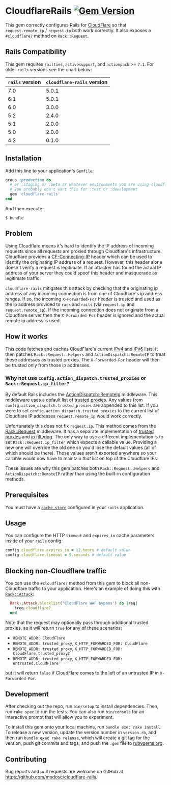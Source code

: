 # CloudflareRails [![Gem Version](https://badge.fury.io/rb/cloudflare-rails.svg)](https://badge.fury.io/rb/cloudflare-rails)

This gem correctly configures Rails for [CloudFlare](https://www.cloudflare.com) so that `request.remote_ip` / `request.ip` both work correctly. It also exposes a `#cloudflare?` method on `Rack::Request`.

## Rails Compatibility

This gem requires `railties`, `activesupport`, and `actionpack` >= `7.1`. For older `rails` versions see the chart below:

| `rails` version | `cloudflare-rails` version |
| --------------- | -------------------------- |
| 7.0             | 5.0.1                      |
| 6.1             | 5.0.1                      |
| 6.0             | 3.0.0                      |
| 5.2             | 2.4.0                      |
| 5.1             | 2.0.0                      |
| 5.0             | 2.0.0                      |
| 4.2             | 0.1.0                      |

## Installation

Add this line to your application's `Gemfile`:

```ruby
group :production do
  # or :staging or :beta or whatever environments you are using cloudflare in.
  # you probably don't want this for :test or :development
  gem 'cloudflare-rails'
end
```

And then execute:

    $ bundle

## Problem

Using Cloudflare means it's hard to identify the IP address of incoming requests since all requests are proxied through Cloudflare's infrastructure. Cloudflare provides a [CF-Connecting-IP](https://support.cloudflare.com/hc/en-us/articles/200170986-How-does-Cloudflare-handle-HTTP-Request-headers-) header which can be used to identify the originating IP address of a request. However, this header alone doesn't verify a request is legitimate. If an attacker has found the actual IP address of your server they could spoof this header and masquerade as legitimate traffic.

`cloudflare-rails` mitigates this attack by checking that the originating ip address of any incoming connection is from one of Cloudflare's ip address ranges. If so, the incoming `X-Forwarded-For` header is trusted and used as the ip address provided to `rack` and `rails` (via `request.ip` and `request.remote_ip`). If the incoming connection does not originate from a Cloudflare server then the `X-Forwarded-For` header is ignored and the actual remote ip address is used.

## How it works

This code fetches and caches CloudFlare's current [IPv4](https://www.cloudflare.com/ips-v4) and [IPv6](https://www.cloudflare.com/ips-v6) lists. It then patches `Rack::Request::Helpers` and `ActionDispatch::RemoteIP` to treat these addresses as trusted proxies. The `X-Forwarded-For` header will then be trusted only from those ip addresses.

### Why not use `config.action_dispatch.trusted_proxies` or `Rack::Request.ip_filter?`

By default Rails includes the [ActionDispatch::RemoteIp](https://api.rubyonrails.org/classes/ActionDispatch/RemoteIp.html) middleware. This middleware uses a default list of [trusted proxies](https://github.com/rails/rails/blob/6b93fff8af32ef5e91f4ec3cfffb081d0553faf0/actionpack/lib/action_dispatch/middleware/remote_ip.rb#L36C5-L42). Any values from `config.action_dispatch.trusted_proxies` are appended to this list. If you were to set `config.action_dispatch.trusted_proxies` to the current list of Cloudflare IP addresses `request.remote_ip` would work correctly.

Unfortunately this does not fix `request.ip`. This method comes from the [Rack::Request](https://github.com/rack/rack/blob/main/lib/rack/request.rb) middleware. It has a separate implementation of [trusted proxies](https://github.com/rack/rack/blob/main/lib/rack/request.rb#L48-L56) and [ip filtering](https://github.com/rack/rack/blob/main/lib/rack/request.rb#L58C1-L59C1). The only way to use a different implementation is to set `Rack::Request.ip_filter` which expects a callable value. Providing a new one will override the old one so you'd lose the default values (all of which should be there). Those values aren't exported anywhere so your callable would now have to maintain _that_ list on top of the Cloudflare IPs.

These issues are why this gem patches both `Rack::Request::Helpers` and `ActionDispatch::RemoteIP` rather than using the built-in configuration methods.

## Prerequisites

You must have a [`cache_store`](https://guides.rubyonrails.org/caching_with_rails.html#configuration) configured in your `rails` application.

## Usage

You can configure the HTTP `timeout` and `expires_in` cache parameters inside of your `rails` config:

```ruby
config.cloudflare.expires_in = 12.hours # default value
config.cloudflare.timeout = 5.seconds # default value
```

## Blocking non-Cloudflare traffic

You can use the `#cloudflare?` method from this gem to block all non-Cloudflare traffic to your application. Here's an example of doing this with [`Rack::Attack`](https://github.com/rack/rack-attack):

```ruby
  Rack::Attack.blocklist('CloudFlare WAF bypass') do |req|
    !req.cloudflare?
  end
```

Note that the request may optionally pass through additional trusted proxies, so it will return `true` for any of these scenarios:

-   `REMOTE_ADDR: CloudFlare`
-   `REMOTE_ADDR: trusted_proxy`, `X_HTTP_FORWARDED_FOR: CloudFlare`
-   `REMOTE_ADDR: trusted_proxy`, `X_HTTP_FORWARDED_FOR: CloudFlare,trusted_proxy2`
-   `REMOTE_ADDR: trusted_proxy`, `X_HTTP_FORWARDED_FOR: untrusted,CloudFlare`

but it will return `false` if CloudFlare comes to the left of an untrusted IP in `X-Forwarded-For`.

## Development

After checking out the repo, run `bin/setup` to install dependencies. Then, run `rake spec` to run the tests. You can also run `bin/console` for an interactive prompt that will allow you to experiment.

To install this gem onto your local machine, run `bundle exec rake install`. To release a new version, update the version number in `version.rb`, and then run `bundle exec rake release`, which will create a git tag for the version, push git commits and tags, and push the `.gem` file to [rubygems.org](https://rubygems.org).

## Contributing

Bug reports and pull requests are welcome on GitHub at https://github.com/modosc/cloudflare-rails.
